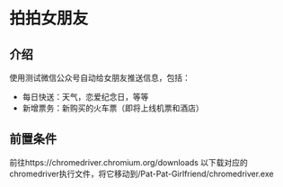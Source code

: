 # 拍拍女朋友

## 介绍
使用测试微信公众号自动给女朋友推送信息，包括：
- 每日快送：天气，恋爱纪念日，等等
- 新增票务：新购买的火车票（即将上线机票和酒店）

## 前置条件
前往https://chromedriver.chromium.org/downloads 以下载对应的chromedriver执行文件，将它移动到/Pat-Pat-Girlfriend/chromedriver.exe

   
